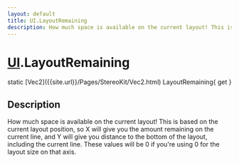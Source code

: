 ```yaml
---
layout: default
title: UI.LayoutRemaining
description: How much space is available on the current layout! This is based on the current layout position, so X will give you the amount remaining on the current line, and Y will give you distance to the bottom of the layout, including the current line. These values will be 0 if you're using 0 for the layout size on that axis.
---
```

# [UI]({{site.url}}/Pages/StereoKit/UI.html).LayoutRemaining

<div class='signature' markdown='1'>
static [Vec2]({{site.url}}/Pages/StereoKit/Vec2.html) LayoutRemaining{ get }
</div>

## Description
How much space is available on the current layout! This is
based on the current layout position, so X will give you the amount
remaining on the current line, and Y will give you distance to the
bottom of the layout, including the current line. These values will
be 0 if you're using 0 for the layout size on that axis.

